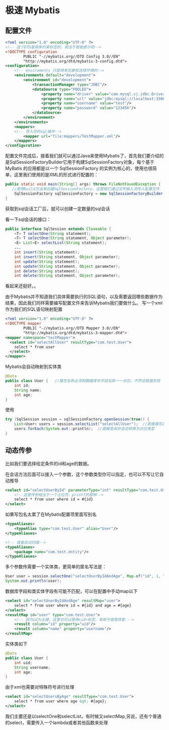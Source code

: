 # 极速 Mybatis

## 配置文件

``` xml
<?xml version="1.0" encoding="UTF-8" ?>
<!-- 这个DTD是用来约束标签的，相当于智能提示吧-->
<!DOCTYPE configuration
        PUBLIC "-//mybatis.org//DTD Config 3.0//EN"
        "http://mybatis.org/dtd/mybatis-3-config.dtd">
<configuration>
    <!-- enviroments 只是用来包裹和选择环境的-->
    <environments default="development">
        <environment id="development">
            <transactionManager type="JDBC"/>
            <dataSource type="POOLED">
                <property name="driver" value="com.mysql.cj.jdbc.Driver"/>
                <property name="url" value="jdbc:mysql://localhost:3306/web_study"/>
                <property name="username" value="test"/>
                <property name="password" value="123456"/>
            </dataSource>
        </environment>
    </environments>
    <mappers>
    <!-- 导入你的sql操作-->
        <mapper url="file:mappers/TestMapper.xml"/>
    </mappers>
</configuration>
```

配置文件完成后，接着我们就可以通过Java来使用Mybatis了，首先我们要介绍的是SqlSessionFactoryBuilder它用于构建SqlSessionFactory对象，每个基于 MyBatis 的应用都是以一个 SqlSessionFactory 的实例为核心的，使用也很简单，这里我们使用的是XML的形式进行配置的：

``` java
public static void main(String[] args) throws FileNotFoundException {
   //使用build方法来创建SqlSessionFactory，这里我们通过文件输入流传入配置文件
    SqlSessionFactory sqlSessionFactory = new SqlSessionFactoryBuilder().build(new FileInputStream("mybatis-config.xml"));
}

```

获取到sql会话工厂后，就可以创建一定数量的sql会话

看一下sql会话的接口：

``` java
public interface SqlSession extends Closeable {
    <T> T selectOne(String statement);
    <T> T selectOne(String statement, Object parameter);
    <E> List<E> selectList(String statement);
    ...
    int insert(String statement);
    int insert(String statement, Object parameter);
    int update(String statement);
    int update(String statement, Object parameter);
    int delete(String statement);
    int delete(String statement, Object parameter);

```

看起来还挺好。。

由于Mybatis并不知道我们具体需要执行的SQL语句，以及需要返回哪些数据作为结果，因此我们同样需要编写配置文件来告诉Mybatis我们要做什么。
写一个xml作为我们的SQL语句映射配置

``` xml
<?xml version="1.0" encoding="UTF-8" ?>
<!DOCTYPE mapper
        PUBLIC "-//mybatis.org//DTD Mapper 3.0//EN"
        "http://mybatis.org/dtd/mybatis-3-mapper.dtd">
<mapper namespace="testMapper">
  <select id="selectAllUser" resultType="com.test.User">
    select * from user
  </select>
</mapper>

```

Mybatis会自动映射到实体类

``` java
@Data
public class User {   //属性名称必须和数据库中字段名称一一对应，不然会赋值失败
    int id;
    String name;
    int age;
}

```

使用

``` java
try (SqlSession session = sqlSessionFactory.openSession(true)) {
    List<User> users = session.selectList("selectAllUser");  //直接填写我们刚刚编写的mapper的id
    users.forEach(System.out::println);  //直接查询并自动转换为对应类型
}

```

## 动态传参

比如我们要选择给定条件的id和age的数据。

在会话方法后面可以接入一个参数，这个参数类型你可以指定，也可以不写让它自动推导

``` xml
<select id="selectUserById" parameterType="int" resultType="com.test.User">
    <!--这里传参相当于一个占位符，printf的那种-->
    select * from user where id = #{id}
</select>

```

如果写包名太累了在Mybatis配置项里面写别名

``` xml
<typeAliases>
    <typeAlias type="com.test.User" alias="User"/>
</typeAliases>

<!-- 或者自动扫描-->
<typeAliases>
    <package name="com.test.entity"/>
</typeAliases>

```

多个参数传需要一个实体类，更简单的匿名写法是：

``` java
User user = session.selectOne("selectUserByIdAndAge", Map.of("id", 1, "age", 18));
System.out.println(user);

```

数据库字段和类实体字段有可能不匹配，可以在配置中手动map以下

``` xml
<select id="selectUserByIdAndAge" resultMap="user">
    select * from user where id = #{id} and age = #{age}
</select>
<resultMap id="user" type="com.test.User">
  	<!-- 因为id为主键，这里也可以使用<id>标签，有助于提高性能 -->
    <result column="id" property="uid"/>
    <result column="name" property="username"/>
</resultMap>
```

实体类如下

``` java
@Data
public class User {
    int uid;
    String username;
    int age;
}

```

由于xml也需要对特殊符号进行处理

``` xml
<select id="selectUsersByAge" resultType="com.test.User">
    select * from user where age &gt; #{age};
</select>

```

我们主要还是以selectOne和selectList，有时候又selectMap,另说，还有个普通的select，需要传入一个lambda或者其他函数来处理
